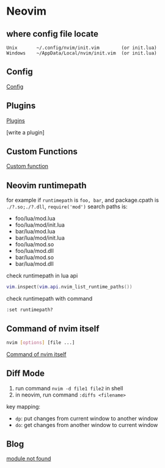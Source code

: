 # Neovim

## where config file locate

```
Unix       ~/.config/nvim/init.vim        (or init.lua)
Windows    ~/AppData/Local/nvim/init.vim  (or init.lua)
```

## Config

[Config](neovim-config.md)

## Plugins

[Plugins](neovim-plugins.md)

[write a plugin]

## Custom Functions

[Custom function](neovim-generate-toc-for-markdown.md)

## Neovim runtimepath

for example if `runtimepath` is `foo, bar`, and package.cpath is `./?.so;./?.dll`, `require('mod')` search paths is:

- foo/lua/mod.lua
- foo/lua/mod/init.lua
- bar/lua/mod.lua
- bar/lua/mod/init.lua
- foo/lua/mod.so
- foo/lua/mod.dll
- bar/lua/mod.so
- bar/lua/mod.dll

check runtimepath in lua api

```lua
vim.inspect(vim.api.nvim_list_runtime_paths())
```

check runtimepath with command

```vim
:set runtimepath?
```

## Command of nvim itself

```sh
nvim [options] [file ...]
```

[Command of nvim itself](neovim-command-nvim.md)

## Diff Mode

1. run command `nvim -d file1 file2` in shell
2. in neovim, run command `:diffs <filename>`

key mapping:

- `dp`: put changes from current window to another window
- `do`: get changes from another window to current window

## Blog

[module not found](neovim-module-not-found.md)

